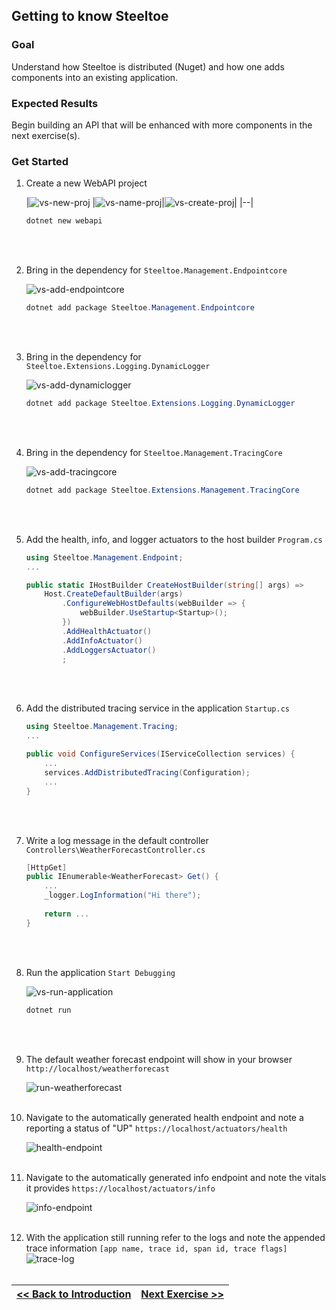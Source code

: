 ﻿[vs-new-proj]: /site-data/labs/spring-one/images/vs-new-proj.png "New visual studio web project"
[vs-name-proj]: /site-data/labs/spring-one/images/vs-configure-project.png "Name project"
[vs-create-proj]: /site-data/labs/spring-one/images/vs-create-project.png "Create an api project"
[vs-add-endpointcore]: /site-data/labs/spring-one/images/vs-add-endpointcore.png "Endpointcode nuget dependency"
[vs-add-dynamiclogger]: /site-data/labs/spring-one/images/vs-add-dynamiclogger.png "Dynamiclogger nuget dependency"
[vs-add-tracingcore]: /site-data/labs/spring-one/images/vs-add-tracingcore.png "TracingCode nuget dependency"
[vs-run-application]: /site-data/labs/spring-one/images/vs-run-application.png "Run the project"
[run-weatherforecast]: /site-data/labs/spring-one/images/weatherforecast-endpoint.png "Weatherforecast endpoint"
[health-endpoint]: /site-data/labs/spring-one/images/health-endpoint.png "Health endpoint"
[info-endpoint]: /site-data/labs/spring-one/images/info-endpoint.png "Info endpoint"
[trace-log]: /site-data/labs/spring-one/images/trace-log.png "Trace logs"

[home-page-link]: /labs/spring-one
[exercise-1-link]: /labs/spring-one/exercise1
[exercise-2-link]: /labs/spring-one/exercise2
[exercise-3-link]: /labs/spring-one/exercise3
[exercise-4-link]: /labs/spring-one/exercise4
[exercise-5-link]: /labs/spring-one/exercise5

## Getting to know Steeltoe

### Goal

Understand how Steeltoe is distributed (Nuget) and how one adds components into an existing application.

### Expected Results

Begin building an API that will be enhanced with more components in the next exercise(s).

### Get Started

1. Create a new WebAPI project

	|![vs-new-proj] |![vs-name-proj]|![vs-create-proj]|
	|--|
	```powershell
	dotnet new webapi
	```
	<br/><br/>

1. Bring in the dependency for `Steeltoe.Management.Endpointcore`
	
	![vs-add-endpointcore]

	```powershell
	dotnet add package Steeltoe.Management.Endpointcore
	```
	<br/><br/>

1. Bring in the dependency for `Steeltoe.Extensions.Logging.DynamicLogger`

	![vs-add-dynamiclogger]

	```powershell
	dotnet add package Steeltoe.Extensions.Logging.DynamicLogger
	```
	<br/><br/>

1. Bring in the dependency for `Steeltoe.Management.TracingCore`

	![vs-add-tracingcore]

	```powershell
	dotnet add package Steeltoe.Extensions.Management.TracingCore
	```
	<br/><br/>

1. Add the health, info, and logger actuators to the host builder `Program.cs`
	```csharp
	using Steeltoe.Management.Endpoint;
	...

	public static IHostBuilder CreateHostBuilder(string[] args) =>
		Host.CreateDefaultBuilder(args)
			.ConfigureWebHostDefaults(webBuilder => {
				webBuilder.UseStartup<Startup>();
			})
			.AddHealthActuator()
			.AddInfoActuator()
			.AddLoggersActuator()
			;
	```
	<br/><br/>

1. Add the distributed tracing service in the application `Startup.cs`
	```csharp
	using Steeltoe.Management.Tracing;
	...

	public void ConfigureServices(IServiceCollection services) {
		...
		services.AddDistributedTracing(Configuration);
		...
	}
	```
	<br/><br/>

1. Write a log message in the default controller `Controllers\WeatherForecastController.cs`
	```csharp
	[HttpGet]
	public IEnumerable<WeatherForecast> Get() {
		...
		_logger.LogInformation("Hi there");
		
		return ...
	}
	```
	<br/><br/>

1. Run the application `Start Debugging`

	![vs-run-application]
	```powershell
	dotnet run
	```
	<br/><br/>

1. The default weather forecast endpoint will show in your browser `http://localhost/weatherforecast`

	![run-weatherforecast]
	<br/><br/>

1. Navigate to the automatically generated health endpoint and note a reporting a status of "UP" `https://localhost/actuators/health`

	![health-endpoint]
	<br/><br/>

1. Navigate to the automatically generated info endpoint and note the vitals it provides `https://localhost/actuators/info`

	![info-endpoint]
	<br/><br/>

1. With the application still running refer to the logs and note the appended trace information `[app name, trace id, span id, trace flags]`
	![trace-log]
	<br/><br/>


|[<< Back to Introduction][home-page-link]|[Next Exercise >>][exercise-2-link]|
|:--|--:|

